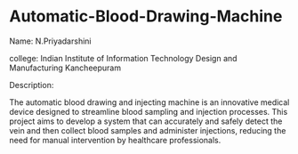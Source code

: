 # Automatic-Blood-Drawing-Machine
Name: N.Priyadarshini

college: Indian Institute of Information Technology Design and Manufacturing Kancheepuram

Description:

The automatic blood drawing and injecting machine is an innovative medical device designed to streamline blood sampling and injection processes. This project aims to develop a system that can accurately and safely detect the vein and then collect blood samples and administer injections, reducing the need for manual intervention by healthcare professionals.
